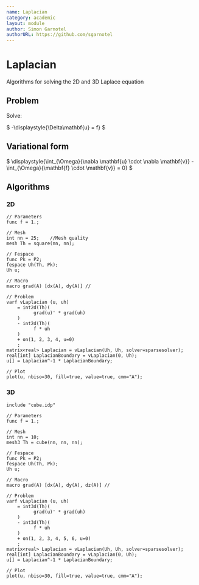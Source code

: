 ```yaml
---
name: Laplacian
category: academic
layout: module
author: Simon Garnotel
authorURL: https://github.com/sgarnotel
---
```


# Laplacian

Algorithms for solving the 2D and 3D Laplace equation

## Problem

Solve:

$
-\displaystyle{\Delta\mathbf{u} = f}
$

## Variational form

$
\displaystyle{\int_{\Omega}{\nabla \mathbf{u} \cdot \nabla \mathbf{v}} - \int_{\Omega}{\mathbf{f} \cdot \mathbf{v}} = 0}
$


## Algorithms

### 2D

```freefem
// Parameters
func f = 1.;

// Mesh
int nn = 25;	//Mesh quality
mesh Th = square(nn, nn);

// Fespace
func Pk = P2;
fespace Uh(Th, Pk);
Uh u;

// Macro
macro grad(A) [dx(A), dy(A)] //

// Problem
varf vLaplacian (u, uh)
	= int2d(Th)(
		  grad(u)' * grad(uh)
	)
	- int2d(Th)(
		  f * uh
	)
	+ on(1, 2, 3, 4, u=0)
	;
matrix<real> Laplacian = vLaplacian(Uh, Uh, solver=sparsesolver);
real[int] LaplacianBoundary = vLaplacian(0, Uh);
u[] = Laplacian^-1 * LaplacianBoundary;

// Plot
plot(u, nbiso=30, fill=true, value=true, cmm="A");
```

### 3D

```freefem
include "cube.idp"

// Parameters
func f = 1.;

// Mesh
int nn = 10;
mesh3 Th = cube(nn, nn, nn);

// Fespace
func Pk = P2;
fespace Uh(Th, Pk);
Uh u;

// Macro
macro grad(A) [dx(A), dy(A), dz(A)] //

// Problem
varf vLaplacian (u, uh)
	= int3d(Th)(
		  grad(u)' * grad(uh)
	)
	- int3d(Th)(
		  f * uh
	)
	+ on(1, 2, 3, 4, 5, 6, u=0)
	;
matrix<real> Laplacian = vLaplacian(Uh, Uh, solver=sparsesolver);
real[int] LaplacianBoundary = vLaplacian(0, Uh);
u[] = Laplacian^-1 * LaplacianBoundary;

// Plot
plot(u, nbiso=30, fill=true, value=true, cmm="A");
```
